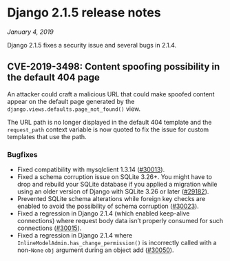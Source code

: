 # Django 2.1.5 release notes

*January 4, 2019*

Django 2.1.5 fixes a security issue and several bugs in 2.1.4.

## CVE-2019-3498: Content spoofing possibility in the default 404 page

An attacker could craft a malicious URL that could make spoofed content appear
on the default page generated by the `django.views.defaults.page_not_found()`
view.

The URL path is no longer displayed in the default 404 template and the
`request_path` context variable is now quoted to fix the issue for custom
templates that use the path.

### Bugfixes

* Fixed compatibility with mysqlclient 1.3.14 ([#30013](https://code.djangoproject.com/ticket/30013)).
* Fixed a schema corruption issue on SQLite 3.26+. You might have to drop and
  rebuild your SQLite database if you applied a migration while using an older
  version of Django with SQLite 3.26 or later ([#29182](https://code.djangoproject.com/ticket/29182)).
* Prevented SQLite schema alterations while foreign key checks are enabled to
  avoid the possibility of schema corruption ([#30023](https://code.djangoproject.com/ticket/30023)).
* Fixed a regression in Django 2.1.4 (which enabled keep-alive connections)
  where request body data isn’t properly consumed for such connections
  ([#30015](https://code.djangoproject.com/ticket/30015)).
* Fixed a regression in Django 2.1.4 where
  `InlineModelAdmin.has_change_permission()` is incorrectly called with a
  non-`None` `obj` argument during an object add ([#30050](https://code.djangoproject.com/ticket/30050)).
